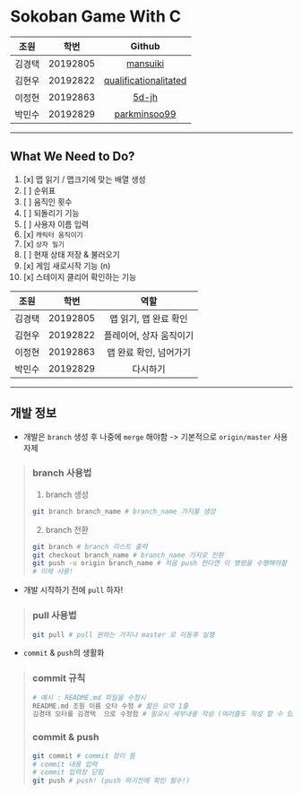 # Sokoban Game With C

|  조원   |    학번    |                              Github                               |
| :---: | :------: | :---------------------------------------------------------------: |
|  김경택  | 20192805 |              [mansuiki](https://github.com/mansuiki)              |
|  김현우  | 20192822 | [qualificationalitated](https://github.com/qualificationalitated) |  |
|  이정현  | 20192863 |                 [5d-jh](https://github.com/5d-jh)                 |  |
|  박민수  | 20192829 |          [parkminsoo99](https://github.com/parkminsoo99)          |  |

------------
## What We Need to Do?
1. [x] 맵 읽기 / 맵크기에 맞는 배열 생성
2. [ ] 순위표
3. [ ] 움직인 횟수 
3. [ ] 되돌리기 기능
4. [ ] 사용자 이름 입력
4. [x] `캐릭터 움직이기`
5. [x] `상자 밀기`
6. [ ] 현재 상태 저장 & 불러오기
7. [x] 게임 새로시작 기능 (n)
8. [x] 스테이지 클리어 확인하는 기능


|  조원   |    학번    |     역할      |
| :---: | :------: | :---------: |
|  김경택  | 20192805 | 맵 읽기, 맵 완료 확인 |
|  김현우  | 20192822 |   플레이어, 상자 움직이기  |
|  이정현  | 20192863 | 맵 완료 확인, 넘어가기|
|  박민수  | 20192829 |   다시하기     |


------------
## 개발 정보
* 개발은 `branch` 생성 후 나중에 `merge` 해야함 -> 기본적으로 `origin/master` 사용 자제

> ### branch 사용법
> 1. branch 생성
> ```zsh
> git branch branch_name # branch_name 가지를 생성
> ```
> 2. branch 전환
> ```zsh
> git branch # branch 리스트 출력
> git checkout branch_name # branch_name 가지로 전환
> git push -u origin branch_name # 처음 push 한다면 이 명령을 수행해야함
> # 이제 사용!
> ```

* 개발 시작하기 전에 `pull` 하자!
> ### pull 사용법
> ```zsh
> git pull # pull 원하는 가지나 master 로 이동후 실행
> ```

* `commit` & `push`의 생활화
> ### commit 규칙
> ```zsh
> # 예시 : README.md 파일을 수정시
> README.md 조원 이름 오타 수정 # 짧은 요약 1줄
> 김경태 오타를 김경택  으로 수정함 # 필요시 세부내용 작성 (여러줄도 작성 할 수 있음)
> ```
> ### commit & push
> ```zsh
> git commit # commit 창이 뜸
> # commit 내용 입력
> # commit 입력창 닫힘
> git push # push! (push 하기전에 확인 필수!)
> ```
